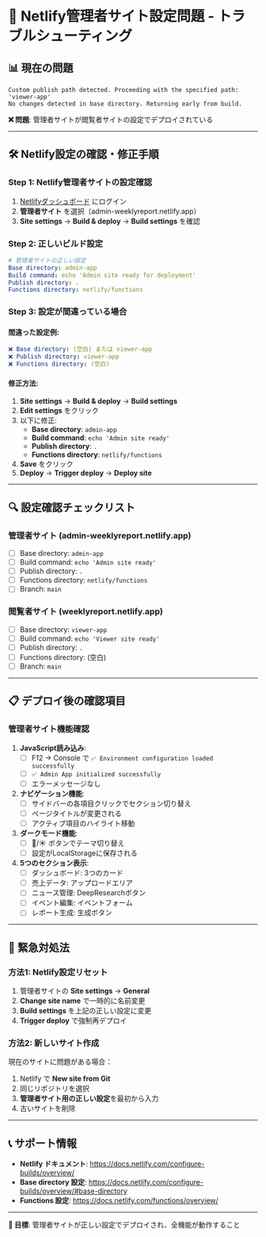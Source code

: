 # 🚨 Netlify管理者サイト設定問題 - トラブルシューティング

## 📊 **現在の問題**

```
Custom publish path detected. Proceeding with the specified path: 'viewer-app'
No changes detected in base directory. Returning early from build.
```

**❌ 問題**: 管理者サイトが閲覧者サイトの設定でデプロイされている

---

## 🛠️ **Netlify設定の確認・修正手順**

### **Step 1: Netlify管理者サイトの設定確認**

1. [Netlifyダッシュボード](https://app.netlify.com) にログイン
2. **管理者サイト** を選択（admin-weeklyreport.netlify.app）
3. **Site settings** → **Build & deploy** → **Build settings** を確認

### **Step 2: 正しいビルド設定**

```yaml
# 管理者サイトの正しい設定
Base directory: admin-app
Build command: echo 'Admin site ready for deployment'
Publish directory: .
Functions directory: netlify/functions
```

### **Step 3: 設定が間違っている場合**

#### **間違った設定例**:
```yaml
❌ Base directory: (空白) または viewer-app
❌ Publish directory: viewer-app
❌ Functions directory: (空白)
```

#### **修正方法**:
1. **Site settings** → **Build & deploy** → **Build settings**
2. **Edit settings** をクリック
3. 以下に修正:
   - **Base directory**: `admin-app`
   - **Build command**: `echo 'Admin site ready'`
   - **Publish directory**: `.`
   - **Functions directory**: `netlify/functions`
4. **Save** をクリック
5. **Deploy** → **Trigger deploy** → **Deploy site**

---

## 🔍 **設定確認チェックリスト**

### **管理者サイト (admin-weeklyreport.netlify.app)**
- [ ] Base directory: `admin-app`
- [ ] Build command: `echo 'Admin site ready'`
- [ ] Publish directory: `.`
- [ ] Functions directory: `netlify/functions`
- [ ] Branch: `main`

### **閲覧者サイト (weeklyreport.netlify.app)**
- [ ] Base directory: `viewer-app`
- [ ] Build command: `echo 'Viewer site ready'`
- [ ] Publish directory: `.`
- [ ] Functions directory: (空白)
- [ ] Branch: `main`

---

## 📋 **デプロイ後の確認項目**

### **管理者サイト機能確認**
1. **JavaScript読み込み**:
   - [ ] F12 → Console で `✅ Environment configuration loaded successfully`
   - [ ] `✅ Admin App initialized successfully`
   - [ ] エラーメッセージなし

2. **ナビゲーション機能**:
   - [ ] サイドバーの各項目クリックでセクション切り替え
   - [ ] ページタイトルが変更される
   - [ ] アクティブ項目のハイライト移動

3. **ダークモード機能**:
   - [ ] 🌙/☀️ ボタンでテーマ切り替え
   - [ ] 設定がLocalStorageに保存される

4. **5つのセクション表示**:
   - [ ] ダッシュボード: 3つのカード
   - [ ] 売上データ: アップロードエリア
   - [ ] ニュース管理: DeepResearchボタン
   - [ ] イベント編集: イベントフォーム
   - [ ] レポート生成: 生成ボタン

---

## 🚀 **緊急対処法**

### **方法1: Netlify設定リセット**
1. 管理者サイトの **Site settings** → **General**
2. **Change site name** で一時的に名前変更
3. **Build settings** を上記の正しい設定に変更
4. **Trigger deploy** で強制再デプロイ

### **方法2: 新しいサイト作成**
現在のサイトに問題がある場合：
1. Netlify で **New site from Git**
2. 同じリポジトリを選択
3. **管理者サイト用の正しい設定**を最初から入力
4. 古いサイトを削除

---

## 📞 **サポート情報**

- **Netlify ドキュメント**: https://docs.netlify.com/configure-builds/overview/
- **Base directory 設定**: https://docs.netlify.com/configure-builds/overview/#base-directory
- **Functions 設定**: https://docs.netlify.com/functions/overview/

---

**🎯 目標**: 管理者サイトが正しい設定でデプロイされ、全機能が動作すること 